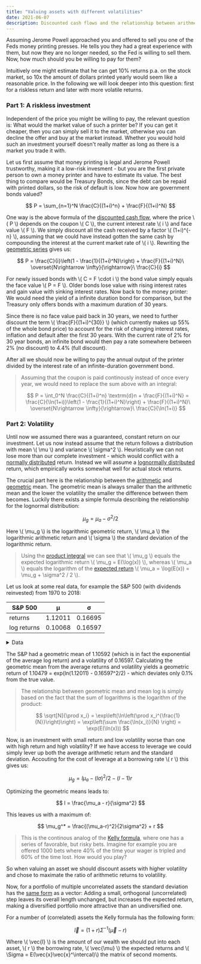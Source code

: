 ```yaml
---
title: "Valuing assets with different volatilities"
date: 2021-06-07
description: Discounted cash flows and the relationship between arithmetic and geometric mean of a lognormal distribution
---
```


Assuming Jerome Powell approached you and offered to sell you one of the Feds money printing presses. He tells you they had a great experience with them, but now they are no longer needed, so the Fed is willing to sell them. Now, how much should you be willing to pay for them?

Intuitively one might estimate that he can get 10% returns p.a. on the stock market, so 10x the amount of dollars printed yearly would seem like a reasonable price. In the following we will look deeper into this question: first for a riskless return and later with more volatile returns.

### Part 1: A riskless investment

Independent of the price you might be willing to pay, the relevant question is: What would the market value of such a printer be? If you can get it cheaper, then you can simply sell it to the market, otherwise you can decline the offer and buy at the market instead. Whether you would hold such an investment yourself doesn't really matter as long as there is a market you trade it with.

Let us first assume that money printing is legal and Jerome Powell trustworthy, making it a low-risk invesment - but you are the first private person to own a money printer and have to estimate its value. The best thing to compare would be Treasury Bonds, since the debt can be repaid with printed dollars, so the risk of default is low. Now how are government bonds valued?

$$
  P = \sum_{n=1}^N \frac{C}{(1+i)^n} + \frac{F}{(1+i)^N}
$$

One way is the above formula of the [discounted cash flow](https://en.wikipedia.org/wiki/Discounted_cash_flow), where the price \\( P \\) depends on the coupon \\( C \\), the current interest rate \\( i \\) and face value \\( F \\). We simply discount all the cash received by a factor \\( (1+i)^{-n} \\), assuming that we could have instead gotten the same cash by compounding the interest at the current market rate of \\( i \\). Rewriting the [geometric series](https://en.wikipedia.org/wiki/Geometric_series) gives us:

$$
  P = \frac{C}{i}\left(1 - \frac{1}{(1+i)^N}\right) + \frac{F}{(1+i)^N}\ \overset{N\rightarrow \infty}{\rightarrow}\ \frac{C}{i}
$$

For newly issued bonds with \\( C = F \cdot i \\) the bond value simply equals the face value \\( P = F \\). Older bonds lose value with rising interest rates and gain value with sinking interest rates. Now back to the money printer: We would need the yield of a infinite duration bond for comparison, but the Treasury only offers bonds with a maximum duration of 30 years.

Since there is no face value paid back in 30 years, we need to further discount the term \\( \frac{F}{(1+i)^{30}} \\) (which currently makes up 55% of the whole bond price) to account for the risk of changing interest rates, inflation and default after the first 30 years. With the current rate of 2% for 30 year bonds, an infinite bond would then pay a rate somewhere between 2% (no discount) to 4.4% (full discount).

After all we should now be willing to pay the annual output of the printer divided by the interest rate of an infinite-duration government bond.

> Assuming that the coupon is paid continously instead of once every year, we would need to replace the sum above with an integral:
>
> $$ P = \int_0^N \frac{C}{(1+i)^n} \textrm{d}n + \frac{F}{(1+i)^N} = \frac{C}{\ln(1+i)}\left(1 - \frac{1}{(1+i)^N}\right) + \frac{F}{(1+i)^N}\ \overset{N\rightarrow \infty}{\rightarrow}\ \frac{C}{\ln(1+i)} $$
>

### Part 2: Volatility

Until now we assumed there was a guaranteed, constant return on our investment. Let us now instead assume that the return follows a distribution with mean \\( \mu \\) and variance \\( \sigma^2 \\). Heuristically we can not lose more than our complete investment - which would conflict with a [normally distributed](https://en.wikipedia.org/wiki/Normal_distribution) return. Instead we will assume a [lognormally distributed](https://en.wikipedia.org/wiki/Log-normal_distribution) return, which empirically works somewhat well for actual stock returns.

The crucial part here is the relationship between the [arithmetic](https://en.wikipedia.org/wiki/Arithmetic_mean) and [geometric](https://en.wikipedia.org/wiki/Geometric_mean) mean. The geometric mean is always smaller than the arithmetic mean and the lower the volatility the smaller the difference between them becomes. Luckily there exists a simple formula describing the relationship for the lognormal distribution:

$$
  \mu_g = \mu_a - \sigma^2 / 2
$$

Here \\( \mu_g \\) is the logarithmic geometric return, \\( \mu_a \\) the logarithmic arithmetic return and \\( \sigma \\) the standard deviation of the logarithmic return.

> Using the [product integral](https://en.wikipedia.org/wiki/Product_integral#Type_II:_geometric_integral) we can see that \\( \mu_g \\) equals the expected logarithmic return \\( \mu_g = E(\log(x)) \\), whereas \\( \mu_a \\) equals the logarithm of the [expected return](https://en.wikipedia.org/wiki/Log-normal_distribution#Arithmetic_moments) \\( \mu_a = \log(E(x)) = \mu_g + \sigma^2 / 2 \\).

Let us look at some real data, for example the S&P 500 (with dividends reinvested) from 1970 to 2018:

| S&P 500     | μ       | σ       |
|-------------|---------|---------|
| returns     | 1.12011 | 0.16695 |
| log returns | 0.10068 | 0.16597 |

<details><summary>Data</summary>
| S&P 500     | 1971    | 1972    | 1973     | 1974     | 1975    | 1976    | 1977     | 1978    | 1979    | 1980    | 1981     | 1982    | 1983    | 1984    | 1985    | 1986    | 1987     | 1988    | 1989    | 1990     | 1991    | 1992    | 1993    | 1994    | 1995    | 1996    | 1997    | 1998    | 1999    | 2000     | 2001     | 2002     | 2003    | 2004    | 2005    | 2006    | 2007    | 2008     | 2009    | 2010    | 2011    | 2012    | 2013    | 2014    | 2015    | 2016    | 2017    |
|-------------|---------|---------|----------|----------|---------|---------|----------|---------|---------|---------|----------|---------|---------|---------|---------|---------|----------|---------|---------|----------|---------|---------|---------|---------|---------|---------|---------|---------|---------|----------|----------|----------|---------|---------|---------|---------|---------|----------|---------|---------|---------|---------|---------|---------|---------|---------|---------|
| returns     | 1.13638 | 1.21875 | 0.83048  | 0.73735  | 1.38063 | 1.22471 | 0.93529  | 1.07670 | 1.18021 | 1.30147 | 0.97334  | 1.19073 | 1.23127 | 1.04603 | 1.31337 | 1.24101 | 0.99828  | 1.18744 | 1.30187 | 0.97557  | 1.22065 | 1.15488 | 1.09935 | 1.00406 | 1.38454 | 1.23561 | 1.31796 | 1.25506 | 1.21569 | 0.94235  | 0.87161  | 0.79777  | 1.22264 | 1.12801 | 1.07059 | 1.14250 | 1.06288 | 0.60684  | 1.30113 | 1.14014 | 1.02062 | 1.16769 | 1.29718 | 1.15845 | 1.02003 | 1.11716 | 1.20911 |
| log returns | 0.12785 | 0.19783 | -0.18575 | -0.30469 | 0.32254 | 0.20270 | -0.06690 | 0.07390 | 0.16569 | 0.26349 | -0.02702 | 0.17456 | 0.20805 | 0.04500 | 0.27260 | 0.21593 | -0.00172 | 0.17180 | 0.26380 | -0.02473 | 0.19938 | 0.14399 | 0.09472 | 0.00405 | 0.32537 | 0.21157 | 0.27608 | 0.22718 | 0.19531 | -0.05937 | -0.13741 | -0.22593 | 0.20102 | 0.12046 | 0.06821 | 0.13322 | 0.06098 | -0.49949 | 0.26324 | 0.13115 | 0.02041 | 0.15503 | 0.26019 | 0.14708 | 0.01983 | 0.11079 | 0.18989 |
</details>

The S&P had a geometric mean of 1.10592 (which is in fact the exponential of the average log return) and a volatility of 0.16597. Calculating the geometric mean from the average returns and volatility yields a geometric return of 1.10479 = exp(ln(1.12011) - 0.16597^2/2) - which deviates only 0.1% from the true value.

> The relationship between geometric mean and mean log is simply based on the fact that the sum of logarithms is the logarithm of the product:
> 
> $$ \sqrt[N]{\prod x_i} = \exp\left(\ln\left(\prod x_i^{\frac{1}{N}}\right)\right) = \exp\left(\sum \frac{\ln(x_i)}{N} \right) = \exp(E(\ln(x))) $$
>

Now, is an investment with small return and low volatility worse than one with high return and high volatility? If we have access to leverage we could simply lever up both the average arithmetic return and the standard deviation. Accouting for the cost of leverage at a borrowing rate \\( r \\) this gives us:

$$
  \mu_g = l \mu_a - (l\sigma)^2/2 - (l - 1)r
$$

Optimizing the geometric means leads to:

$$
  l = \frac{\mu_a - r}{\sigma^2}
$$

This leaves us with a maximum of:

$$
  \mu_g^* = \frac{(\mu_a-r)^2}{2\sigma^2} + r
$$

> This is the continous analog of the [Kelly formula](https://en.wikipedia.org/wiki/Kelly_criterion), where one has a series of favorable, but risky bets.
> Imagine for example you are offered 1000 bets where 40% of the time your wager is tripled and 60% of the time lost. How would you play?

So when valuing an asset we should discount assets with higher volatility and chose to maximate the ratio of arithmetic returns to volatility.

Now, for a portfolio of multiple uncorrelated assets the standard deviation has the [same form](https://en.wikipedia.org/wiki/Propagation_of_uncertainty#Example_formulae) as a vector: Adding a small, orthogonal (uncorrelated) step leaves its overall length unchanged, but increases the expected return, making a diversified portfolio more attractive than an undiversified one.

For a number of (correlated) assets the Kelly formula has the following form:

$$
  \vec{l} = (1+r)\Sigma^{-1} (\vec{\mu} - r)
$$

Where \\( \vec{l} \\) is the amount of our wealth we should put into each asset, \\( r \\) the borrowing rate, \\( \vec{\mu} \\) the expected returns and \\( \Sigma = E(\vec{x}\vec{x}^\intercal)\\) the matrix of second moments.

